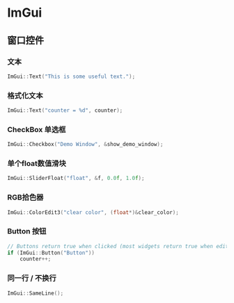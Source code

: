 # ImGui

## 窗口控件

### 文本

```c++
ImGui::Text("This is some useful text.");
```

### 格式化文本

```c++
ImGui::Text("counter = %d", counter);
```

### CheckBox 单选框

```c++
ImGui::Checkbox("Demo Window", &show_demo_window);
```

### 单个float数值滑块

```c++
ImGui::SliderFloat("float", &f, 0.0f, 1.0f);
```

### RGB拾色器

```c++
ImGui::ColorEdit3("clear color", (float*)&clear_color);
```

### Button 按钮

```c++
// Buttons return true when clicked (most widgets return true when edited/activated)
if (ImGui::Button("Button"))                            
	counter++;
```

### 同一行 / 不换行

```c++
ImGui::SameLine();
```

